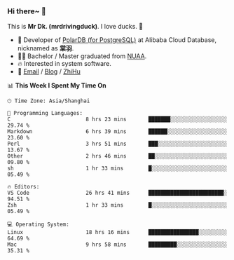 ### Hi there~ 🫡

This is **Mr Dk. (mrdrivingduck)**. I love ducks. 🦆

- 🍊 Developer of [PolarDB (for PostgreSQL)](https://github.com/ApsaraDB/PolarDB-for-PostgreSQL) at Alibaba Cloud Database, nicknamed as **棠羽**.
- 👨‍🎓 Bachelor / Master graduated from [NUAA](https://en.wikipedia.org/wiki/Nanjing_University_of_Aeronautics_and_Astronautics).
- 🔥 Interested in system software.
- 🔗 [Email](mailto:mrdrivingduck@gmail.com) / [Blog](https://mrdrivingduck.github.io/blog/) / [ZhiHu](https://www.zhihu.com/people/zhang-jing-tang-78)

<!--START_SECTION:waka-->
📊 **This Week I Spent My Time On** 

```text
🕑︎ Time Zone: Asia/Shanghai

💬 Programming Languages: 
C                        8 hrs 23 mins       ███████░░░░░░░░░░░░░░░░░░   29.74 % 
Markdown                 6 hrs 39 mins       ██████░░░░░░░░░░░░░░░░░░░   23.60 % 
Perl                     3 hrs 51 mins       ███░░░░░░░░░░░░░░░░░░░░░░   13.67 % 
Other                    2 hrs 46 mins       ██░░░░░░░░░░░░░░░░░░░░░░░   09.80 % 
sh                       1 hr 33 mins        █░░░░░░░░░░░░░░░░░░░░░░░░   05.49 % 

🔥 Editors: 
VS Code                  26 hrs 41 mins      ████████████████████████░   94.51 % 
Zsh                      1 hr 33 mins        █░░░░░░░░░░░░░░░░░░░░░░░░   05.49 % 

💻 Operating System: 
Linux                    18 hrs 16 mins      ████████████████░░░░░░░░░   64.69 % 
Mac                      9 hrs 58 mins       █████████░░░░░░░░░░░░░░░░   35.31 % 
```


<!--END_SECTION:waka-->

<!-- ![Mr Dk.'s GitHub Stats](https://github-readme-stats.vercel.app/api?username=mrdrivingduck&count_private&show_icons=true&theme=buefy) -->

<!-- ![Most Used Languages](https://github-readme-stats.vercel.app/api/top-langs/?username=mrdrivingduck&exclude_repo=mips32-CPU,snort-tcp-socket&theme=buefy&layout=compact&langs_count=10) -->


<!--
**mrdrivingduck/mrdrivingduck** is a ✨ _special_ ✨ repository because its `README.md` (this file) appears on your GitHub profile.

Here are some ideas to get you started:

- 🔭 I’m currently working on ...
- 🌱 I’m currently learning ...
- 👯 I’m looking to collaborate on ...
- 🤔 I’m looking for help with ...
- 💬 Ask me about ...
- 📫 How to reach me: ...
- 😄 Pronouns: ...
- ⚡ Fun fact: ...
-->
